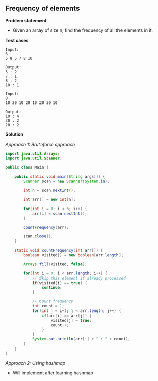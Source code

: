 ## Frequency of elements

**Problem statement**

- Given an array of size n, find the frequency of all the elements in it.

**Test cases**

```
Input:
6
5 8 5 7 8 10

Output:
5 : 2
7 : 1
8 : 2
10 : 1

Input:
8
10 30 10 20 10 20 30 10

Output:
10 : 4
30 : 2
20 : 2
```

**Solution**

_Approach 1: Bruteforce approach_

```java
import java.util.Arrays;
import java.util.Scanner;

public class Main {

	public static void main(String args[]) {
		Scanner scan = new Scanner(System.in);

		int n = scan.nextInt();

		int arr[] = new int[n];

		for(int i = 0; i < n; i++) {
			arr[i] = scan.nextInt();
		}

		countFrequency(arr);

		scan.close();
	}

	static void countFrequency(int arr[]) {
		boolean visited[] = new boolean[arr.length];

		Arrays.fill(visited, false);

		for(int i = 0; i < arr.length; i++) {
			// Skip this element if already processed
			if(visited[i] == true) {
				continue;
			}

			// Count frequency
			int count = 1;
			for(int j = i+1; j < arr.length; j++) {
				if(arr[i] == arr[j]) {
					visited[j] = true;
					count++;
				}
			}
			System.out.println(arr[i] + " : " + count);
		}
	}
}
```

_Approach 2: Using hashmap_

- Will implement after learning hashmap
